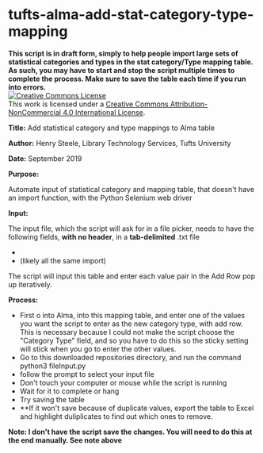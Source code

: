 # tufts-alma-add-stat-category-type-mapping

**This script is in draft form, simply to help people import large sets of statistical categories and types in the stat category/Type mapping table.   As such, you may have to start and stop the script multiple times to complete the process.  Make sure to save the table each time if you run into errors.**  
<a rel="license" href="http://creativecommons.org/licenses/by-nc/4.0/"><img alt="Creative Commons License" style="border-width:0" src="https://i.creativecommons.org/l/by-nc/4.0/88x31.png" /></a><br />This work is licensed under a <a rel="license" href="http://creativecommons.org/licenses/by-nc/4.0/">Creative Commons Attribution-NonCommercial 4.0 International License</a>.

**Title:**      Add statistical category and type mappings to Alma table

**Author:**     Henry Steele, Library Technology Services, Tufts University

**Date:**        September 2019

**Purpose:**

Automate input of statistical category and mapping table, that doesn't have an import function, with the Python Selenium web driver



**Input:**

The input file, which the script will ask for in a file picker, needs to have the following fields, **with no header**, in a **tab-delimited** .txt file
  - <Statistical Category Description>
  - <Statistical Category Type> (likely all the same import)

The script will input this table and enter each value pair in the Add Row pop up iteratively.

**Process:**
  - First o into Alma, into this mapping table, and enter one of the values you want the script to enter as the new category type, with add row.
    This is necessary because I could not make the script choose the "Category Type" field, and so you have to do this so the sticky setting will stick when you go to enter the other values.
  - Go to this downloaded repositories directory, and run the command python3 fileInput.py
  - follow the prompt to select your input file
  - Don't touch your computer or mouse while the script is running
  - Wait for it to complete or hang
  - Try saving the table
  - **If it won't save because of duplicate values, export the table to Excel and highlight duliplicates to find out which ones to remove.

**Note: I don't have the script save the changes.  You will need to do this at the end manually.  See note above**